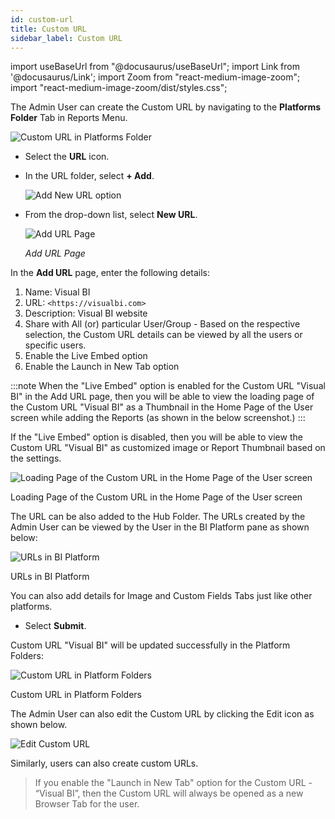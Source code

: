 ```yaml
---
id: custom-url
title: Custom URL
sidebar_label: Custom URL
---
```


import useBaseUrl from "@docusaurus/useBaseUrl";
import Link from '@docusaurus/Link';
import Zoom from "react-medium-image-zoom";
import "react-medium-image-zoom/dist/styles.css";

The Admin User can create the Custom URL by navigating to the **Platforms Folder** Tab in Reports Menu.

  <div class="center">
    <Zoom>
      <img alt="Custom URL in Platforms Folder" src={useBaseUrl('doc-images/admin-guide/admin-functions/custom-url/csu1.png')}/>
    </Zoom>
  </div>

* Select the **URL** icon.
* In the URL folder, select **+ Add**.

  <div class="center">
    <Zoom>
      <img alt="Add New URL option" src={useBaseUrl('doc-images/admin-guide/admin-functions/custom-url/csu3.png')}/>
    </Zoom>
  </div>

* From the drop-down list, select **New URL**.

  <div class="center">
    <Zoom>
      <img alt="Add URL Page" src={useBaseUrl('doc-images/admin-guide/admin-functions/custom-url/csu4.png')}/>
    </Zoom>
  </div>

  *Add URL Page*

In the **Add URL** page, enter the following details:

1. Name: Visual BI
1. URL: `<https://visualbi.com>`
1. Description: Visual BI website
1. Share with All (or) particular User/Group - Based on the respective selection, the Custom URL details can be viewed by all the users or specific users.
1. Enable the Live Embed option
1. Enable the Launch in New Tab option

:::note
When the "Live Embed" option is enabled for the Custom URL "Visual BI" in the Add URL page, then you will be able to view the loading page of the Custom URL "Visual BI" as a Thumbnail in the Home Page of the User screen while adding the Reports (as shown in the below screenshot.)
:::

If the "Live Embed" option is disabled, then you will be able to view the Custom URL "Visual BI" as customized image or Report Thumbnail based on the settings.
  <div class="center">
    <Zoom>
      <img alt="Loading Page of the Custom URL in the Home Page of the User screen" src={useBaseUrl('doc-images/admin-guide/admin-functions/custom-url/lee1.png')}/>
    </Zoom>
    <p>Loading Page of the Custom URL in the Home Page of the User screen</p>
  </div>

The URL can be also added to the Hub Folder. The URLs created by the Admin User can be viewed by the User in the BI Platform pane as shown below:

  <div class="center">
    <Zoom>
      <img alt="URLs in BI Platform" src={useBaseUrl('doc-images/admin-guide/admin-functions/custom-url/crl1.png')}/>
    </Zoom>
    <p>URLs in BI Platform</p>
  </div>

You can also add details for Image and Custom Fields Tabs just like other platforms.

* Select **Submit**.

Custom URL "Visual BI" will be updated successfully in the Platform Folders:

  <div class="center">
    <Zoom>
      <img alt="Custom URL in Platform Folders" src={useBaseUrl('doc-images/admin-guide/admin-functions/custom-url/csu5.png')}/>
    </Zoom>
    <p>Custom URL in Platform Folders</p>
  </div>

The Admin User can also edit the Custom URL by clicking the Edit icon as shown below.
  <div class="center">
    <Zoom>
      <img alt="Edit Custom URL" src={useBaseUrl('doc-images/admin-guide/admin-functions/custom-url/csu5a.png')}/>
    </Zoom>
  </div>

Similarly, users can also create custom URLs.

> If you enable the "Launch in New Tab" option for the Custom URL - “Visual BI”, then the Custom URL will always be opened as a new Browser Tab for the user.
